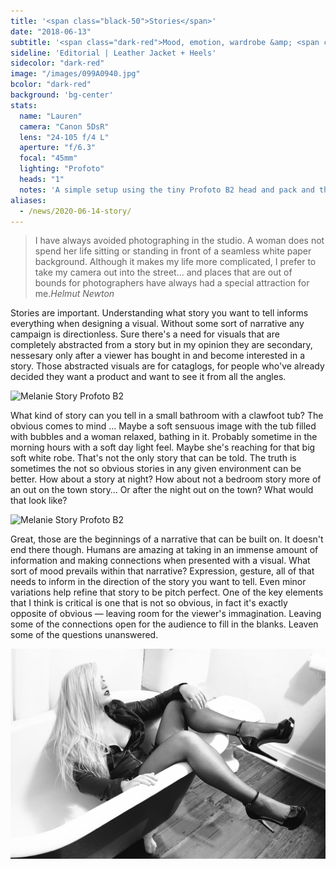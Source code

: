 ```yaml
---
title: '<span class="black-50">Stories</span>'
date: "2018-06-13"
subtitle: '<span class="dark-red">Mood, emotion, wardrobe &amp; <span class="fw7">moment.</span></span>'
sideline: 'Editorial | Leather Jacket + Heels'
sidecolor: "dark-red"
image: "/images/099A0940.jpg"
bcolor: "dark-red"
background: 'bg-center'
stats:
  name: "Lauren"
  camera: "Canon 5DsR"
  lens: "24-105 f/4 L"
  aperture: "f/6.3"
  focal: "45mm"
  lighting: "Profoto"
  heads: "1"
  notes: 'A simple setup using the tiny Profoto B2 head and pack and the OCF beauty dish as far away as it would go in such a small space.'
aliases:
  - /news/2020-06-14-story/
---
```

>I have always avoided photographing in the studio. A woman does not spend her life sitting or standing in front of a seamless white paper background. Although it makes my life more complicated, I prefer to take my camera out into the street... and places that are out of bounds for photographers have always had a special attraction for me.<cite>Helmut Newton</cite>

Stories are important. Understanding what story you want to tell informs everything when designing a visual. Without some sort of narrative any campaign is directionless. Sure there's a need for visuals that are completely abstracted from a story but in my opinion they are secondary, nessesary only after a viewer has bought in and become interested in a story. Those abstracted visuals are for cataglogs, for people who've already decided they want a product and want to see it from all the angles.

![Melanie Story Profoto B2](/images/099A0912.jpg)

What kind of story can you tell in a small bathroom with a clawfoot tub? The obvious comes to mind &hellip; Maybe a soft sensuous image with the tub filled with bubbles and a woman relaxed, bathing in it. Probably sometime in the morning hours with a soft day light feel. Maybe she's reaching for that big soft white robe. That's not the only story that can be told. The truth is sometimes the not so obvious stories in any given environment can be better. How about a story at night? How about not a bedroom story more of an out on the town story&hellip; Or after the night out on the town? What would that look like?

![Melanie Story Profoto B2](/images/099A0914.jpg)

Great, those are the beginnings of a narrative that can be built on. It doesn't end there though. Humans are amazing at taking in an immense amount of information and making connections when presented with a visual. What sort of mood prevails within that narrative? Expression, gesture, all of that needs to inform in the direction of the story you want to tell. Even minor variations help refine that story to be pitch perfect. One of the key elements that I think is critical is one that is not so obvious, in fact it's exactly opposite of obvious &mdash; leaving room for the viewer's immagination. Leaving some of the connections open for the audience to fill in the blanks. Leaven some of the questions unanswered. 

![Melanie Story Profoto B2](/images/099A0941.jpg)

